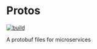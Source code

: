 # Protos

[![build](https://github.com/VulderApp/Protos/actions/workflows/build.yml/badge.svg)](https://github.com/VulderApp/Protos/actions/workflows/build.yml)

A protobuf files for microservices

